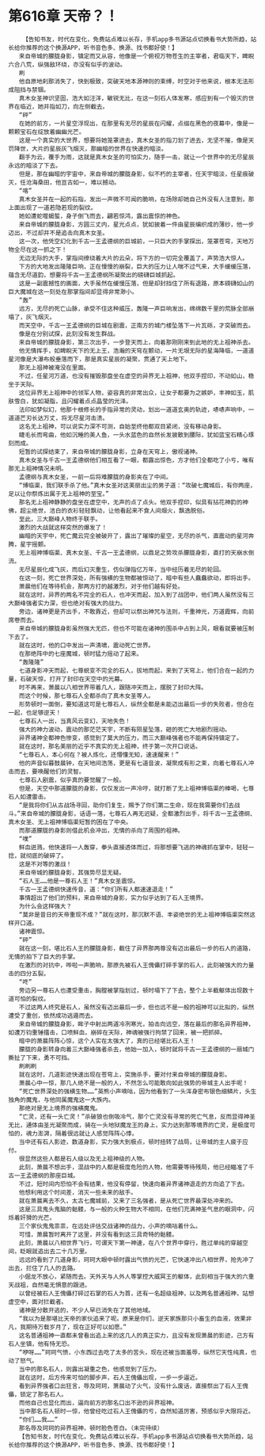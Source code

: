 # 第616章 天帝？！
        【告知书友，时代在变化，免费站点难以长存，手机app多书源站点切换看书大势所趋，站长给你推荐的这个换源APP，听书音色多、换源、找书都好使！】
       来自帝城的朦胧身影，镇定而又从容，他像是一个俯视万物苍生的主宰者，君临天下，睥睨六合八荒，纵强敌环绕，亦没有似乎的波动。
       刷
       他自原地刹那消失了，快到极致，突破天地本源神则的束缚，时空对于他来说，根本无法形成阻挡与禁锢。
       真木女圣神识坚固，浩大如汪洋，敏锐无比，在这一刻石人体发寒，感应到有一个毁灭的世界在临近，她并指如刀，向左侧截去。
       “砰”
       在她的前方，一片星空浮现出，在那里有无尽的星辰在闪耀，点缀在黑色的夜幕中，像是一颗颗宝石在绽放着幽幽光芒。
       这是一个真实的大世界，想要将她笼罩进去，真木女圣的指刀划了进去，无坚不摧，像是天罚降世，大片的星辰灰飞烟灭，那幽暗的世界在快速的暗淡。
       翻手为云，覆手为雨，这就是真木女圣的可怕实力，随手一击，就让一个世界中的无尽星辰永远的暗淡了下去。
       但是，那在幽暗的宇宙中，来自帝城的朦胧身影，似不朽的主宰者，任天宇暗淡，任星痕破灭，任沧海桑田，他亘古如一，难以撼动。
       “喀”
       真木女圣并在一起的石指，发出一声微不可闻的脆响，在场除却她自己外没有人注意到，那上面出现了一道若隐若现的裂纹。
       她如遭蛇噬蝎蜇，身子倒飞而去，翩若惊鸿，露出震惊的神色。
       来自帝城的朦胧身影，方圆三丈内，星光点点，犹如披着一件由星辰编织成的薄纱，他一步迈出，不过却并不是追击向真木女圣。
       这一次，他凭空幻化到千古一王孟德纲的巨城前，一只巨大的手掌探出，笼罩苍穹，天地万物全尽在这一抓之下！
       无边无际的大手，掌指间缭绕着大片的云朵，将下方的一切完全覆盖了，声势浩大惊人。
       下方的大地发出隆隆巨响，正在慢慢的崩裂，巨大的压力让人喘不过气来，大手缓缓压落，蕴含无尽道韵，想要将千古一王孟德纲所凝聚出的磅礴巨城抓起。
       这是一副震撼性的画面，大手虽然在缓慢压落，但是却封挡住了所有退路，原本磅礴如山的巨大魔城在这一刻处在那掌指间却显得非常渺小。
       “轰”
       远方，无尽的死亡山脉，承受不住这种威压，轰隆一声巨响发出，绵绵数千里的荒脉全部崩塌了，灰飞烟灭。
       而天空中，千古一王孟德纲的巨城在剧震，正南方的城门楼坠落下一片瓦砾，才突破而去。
       像是在分别试探，此刻没有发生群战。
       来自帝城的朦胧身影，第三次出手，一步登天而上，向着那刚刚来到此地的无上祖神杀去。
       他无情挥手，如睥睨天下的无上王，浩瀚的天穹在颤动，一片无垠无际的星海降临，一道道星河像是大瀑布般垂落而下，那是真实星辰的凝聚，贯通了天上地下。
       那无上祖神被淹没在里面。
       不过，任星河万道，也没有摧毁那盘坐在虚空的异界无上祖神，他双手捏印，不动如山，稳坐于天际。
       这位异界无上祖神中的领军人物，姿容真的非常出众，让女子都要为之嫉妒，丰神如玉，肌肤雪白，犹如凝脂，且闪耀着点点晶莹的光泽。
       法印如梦似幻，他那十根修长的手指异常的灵动，划出一道道玄奥的轨迹，哧哧声响中，一道道芒刃长达万丈，将无尽星河击溃。
       这名无上祖神，可以说实力深不可测，自始至终他都双目紧闭，没有移动身影。
       睫毛长而弯曲，他如沉睡的美人鱼，一头水蓝色的自然长发披散到腰际，犹如蓝宝石精心琢刻而成。
       短暂的试探结束了，来自帝城的朦胧身影，立身在天穹上，傲视诸神。
       真木女圣与千古一王孟德纲他们相互看了一眼，都露出惊色，方才他们全都吃了小亏，唯有那无上祖神情况未明。
       孟德纲与真木女圣，一前一后将难朦胧的身影夹在了中间。
       “博临渠，我们联手杀了他。”真木女圣对这美丽出尘的男子道：“攻破七魔城后，有你两座，足以让你祭炼出属于无上祖神的至宝。”
       那名无上祖神静静的盘坐在虚空中，无声的点了点头。他双手捏印，似具有拈花神韵的神佛，超尘绝世，洁白的衣衫轻轻飘动，让他看起来不食人间烟火，飘逸脱俗。
       至此，三大巅峰人物终于联手。
       激烈的大战就这样突然的爆发了！
       幽暗的天宇中，死亡魔云完全被破开了，露出了璀璨的星空，无尽的杀气，直震动的星河奔腾，星宇摇颤。
       无上祖神博临渠、真木女圣、千古一王孟德纲，以鼎足之势攻杀朦胧身影，直打的天崩水倒流。
       无尽星辰化成飞灰，而后幻灭重生，仿似弹指亿万年，当中经历着无尽的轮回。
       在这一刻，死亡世界深处，所有强横的生物都被惊动了，暗中有些人蠢蠢欲动，即将出手。
       萧晨他们在等待机会，那两方打的越激烈，对于他们越有好处。
       就在这时，异界的两名不完全的石人，也冲天而起，加入到了战团中，他们两人虽然没有三大巅峰强者实力深，但也绝对有强大的战力。
       旁边，诸神更是齐出手，不敢靠近，但却可以祭出神咒与法则，千重神光，万道霞辉，向前席卷而去。
       来自帝城的朦胧身影虽然强大无匹，但也不可能在诸神的围杀中占到上风，眼看就要被压制下去了。
       就在这时，他的口中发出一声清啸，震动死亡世界。
       在那绝阵中的七座魔城，顿时猛力摇动了起来。
       “轰隆隆”
       七道身影冲天而起，七尊蜕变不完全的石人，拔地而起，来到了天穹上，他们合在一起的力量，石破天惊，打开了封印在天空中的光幕。
       时不再来，萧晨以八相世界带着几人，跟随冲天而上，摆脱了封印大阵。
       而这个时候，那七尊石人全都杀向了真木女圣等人。
       形势顿时一面倒，要知道这可是七尊石人，纵然全都是未能迈出最后一步的失败者，但合在一起，也足够逆天！
       七尊石人一出，当真风云变幻，天地失色！
       强大的神力波动，震动的那茫茫天宇，不断有陨星坠落，砸的死亡大地剧烈摇动。
       异界诸神全都神色惨变，感觉到了莫大的压力，而三大巅峰强者也不能再保持镇定了。
       就在这时，那名美丽的近乎不真实的无上祖神，终于第一次开口说话。
       “七尊石人，本心何在？被人炼化，还懵懂无知，速速醒来！”
       他的声音似暮鼓晨钟，在天地间浩荡，更是有七道音波，凝聚成有形之束，向着七尊石人冲击而去，要唤醒他们的灵智。
       七尊石人剧震，似乎真的要觉醒了一般。
       但是，天空中那道朦胧的身影，仅仅发出一声冷哼，就打断了无上祖神博临渠的棒喝，七尊石人如遭雷击。
       “是我将你们从古战场寻回，助你们复生，赐予了你们第二生命，现在我需要你们去战斗。”来自帝城的朦胧身影，话语一落，七尊石人再无迟疑，全都激烈出手，将千古一王孟德纲、真木女圣、无上祖神博临渠短暂的困在了中央。
       而那道朦胧的身影则借此机会冲出，无情的杀向了周围的祖神。
       “噗”
       鲜血迸溅，他快速将一人轰穿，拳头直接透体而过，将那想要飞逃的神魂抓在掌中，轻轻一捻，就彻底的破碎了。
       这是不对等的激战！
       来自帝城的朦胧身影，其强势尽显无疑。
       “石人王……他是一尊石人王！”真木女圣震惊。
       千古一王孟德纲快速传音，道：“你们所有人都速速退走！”
       事情超出了他们的预料，来自帝城的身影，实力似乎达到了石人王境界。
       为什么会这样强大？
       “莫非是昔日的天帝重现不成？”就在这时，那沉默不语、丰姿绝世的无上祖神博临渠突然这样开口道。
       诸神震惊。
       “砰”
       就在这一刻，堪比石人王的朦胧身影，截住了异界那两尊没有迈出最后一步的石人的道路，无情的拍下了巨大的手掌。
       在激烈的对抗中，哗啦一声脆响，那原先被石人王傀儡打碎手掌的石人，此刻被强大的力量击的四分五裂。
       “咚”
       旁边另一尊石人也遭受重击，胸膛被掌指划过，顿时塌下了下去，整个上半截躯体出现数十道可怕的裂纹。
       不过这两人终究是石人，虽然没有迈出最后一步，但也远不是一般的祖神可以比拟的，纵然遭受了重创，依然成功逃遁而去。
       来自帝城的朦胧身影，眸子中射出两道冷冽寒光，拍击向远空，落在最后的那名异界祖神，如遭万钧重锤擂击，口喷鲜血，崩碎在天际，神魂被强行拘禁了回来，被一把抓碎。
       暗中的萧晨阵阵心惊，这个人实在太强大了，真的已经堪比石人王！
       朦胧的身影转身向着三大巅峰强者杀去，他始一加入，顿时就将千古一王孟德纲的一扇城门撕扯了下来，勇不可挡。
       刷刷刷
       就在这时，几道影迹快速出现在苍穹上，突施杀手，要对付来自帝城的朦胧身影。
       萧晨心中一惊，那几人绝不是一般的人，不然怎么可能敢向如此强势的帝城主人出手呢！
       “死亡世界深处的强横生物……”英熊小声嘀咕，因为他看到了一头浑身密布银色细鳞片，头生独角的魔鬼，与他同属魔鬼这一大族内。
       那绝对是无上境界的强横魔鬼。
       “亡灵，还有一头亡灵！”杀破狼也倒吸冷气，那个亡灵没有寻常的死亡气息，反而显得神圣无比，通体由圣光凝聚而成，骑在一头地狱魔龙王的身上，实力达到那等境界的亡灵，是极度可怕的，魂力澎湃，隔着很远就让人感觉阵阵心悸。
       当中还有石人影迹，数道身影，实力强大到极点，顿时扭转了战局，让帝城的主人疲于应付。
       很显然这些人都是石人级以及无上祖神级的人物。
       此刻，萧晨不想出手，混战中的人都是极度危险的人物，他需要等待残局，他已经瞄准了千古一王孟德纲的那座巨城。
       不过，短时间内恐怕不会有结果，他没有停留，快速向着异界诸神退走的方向追了下去。
       他想利用这个时间差，消灭一些未来的敌手。
       就在萧晨离去不久，太古七魔城前，又来了三名强者，是从死亡世界最深处冲来的。
       这是三具鬼头鬼脑的骷髅，与一般的火种生物大不相同，在他们充满神圣气息的眼洞中，闪烁着奸猾的光芒。
       三个家伙鬼鬼祟祟，在远处评估交战诸神的战力，小声的嘀咕着什么。
       可惜，萧晨暂时离开了这里，并没有看到这三具奇特的骷髅。
       此刻，萧晨以八相世界飞行，可谓天下第一神速，在八个世界中穿行，胜过单纯的穿越空间，眨眼就追出去二十几万里。
       远远的看到了几道身影，珂珂大眼中顿时露出气愤的光芒，它快速冲出八相世界，抢先冲了出去，拦住了几人的去路。
       小倔龙不放心，紧随而去。天外天与人外人等掌控大威冥王的躯体，此刻相当于强大的六重天战祖，自然毫无惧意的跟进。
       以曾经被石人王傀儡打碎过石掌的石人为首，还有一名超级祖神，以及两名普通祖神，站想虚空中，面对拦截者。
       诸神是分散开逃的，不少人早已消失在了其他地域。
       “我以为是那堪比天帝的家伙追来了呢。原来是你们，逆天家族那只小畜生的血液，效果非凡，我期待万载岁月了，现在正好可以如愿。”
       这名普通祖神一直都未曾看出追上来的这几人的真正实力，且没有发现萧晨的影迹，己方有石人坐镇，他有恃无恐。
       “咿呀……”珂珂气愤，小东西过去吃了太多的苦头，现在还被当面羞辱，纵然它天性纯真，也动了怒气。
       当中的那名石人，则露出凝重之色，他感觉到了压力。
       就在这时，后方传来可怕的脚步声，石人王傀儡出现，一步一步逼近。
       看到异界强者口出狂言，辱及珂珂，萧晨动了火气，没有什么废话，直接祭出了石人王傀儡，锁定了那名石人。
       而他自己也显化而出，逼向前方的那名口出不逊的异界祖神。
       当中那名石人顿时一惊，他曾经吃过石人王傀儡的亏，自然知道厉害，预感似乎大限将近。
       “你们……我……”
       那名辱及珂珂的异界祖神，顿时脸色苍白。（未完待续）
       【告知书友，时代在变化，免费站点难以长存，手机app多书源站点切换看书大势所趋，站长给你推荐的这个换源APP，听书音色多、换源、找书都好使！】